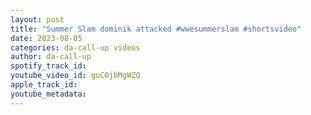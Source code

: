 ```yaml
---
layout: post
title: "Summer Slam dominik attacked #wwesummerslam #shortsvideo"
date: 2023-08-05
categories: da-call-up videos
author: da-call-up
spotify_track_id: 
youtube_video_id: guCOjbMgWZQ
apple_track_id: 
youtube_metadata: 
---
```

